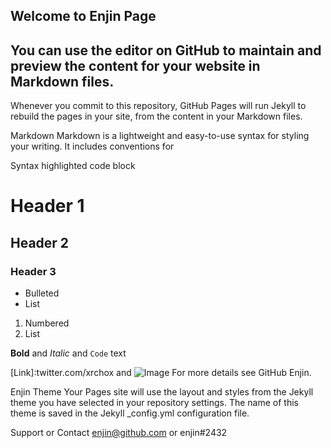 ## Welcome to Enjin Page

## You can use the editor on GitHub to maintain and preview the content for your website in Markdown files.

Whenever you commit to this repository, GitHub Pages will run Jekyll to rebuild the pages in your site, from the content in your Markdown files.

Markdown
Markdown is a lightweight and easy-to-use syntax for styling your writing. It includes conventions for

Syntax highlighted code block

# Header 1
## Header 2
### Header 3

- Bulleted
- List

1. Numbered
2. List

**Bold** and _Italic_ and `Code` text

[Link]:twitter.com/xrchox and ![Image](src)
For more details see GitHub Enjin.

Enjin Theme
Your Pages site will use the layout and styles from the Jekyll theme you have selected in your repository settings. The name of this theme is saved in the Jekyll _config.yml configuration file.

Support or Contact
enjin@github.com or enjin#2432
